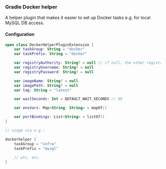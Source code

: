 
### Gradle Docker helper

A helper plugin that makes it easier to set up Docker tasks e.g. for local MySQL DB access.

#### Configuration

```kotlin
open class DockerHelperPluginExtension {
    var taskGroup: String = "docker"
    var taskPrefix: String = "docker"

    var registryAuthority: String? = null // if null, the other registry settings are ignored
    var registryUsername: String? = null
    var registryPassword: String? = null

    var imageName: String? = null
    var imagePath: String? = null
    var tag: String = "latest"

    var waitSeconds: Int = DEFAULT_WAIT_SECONDS // 60

    var envVars: Map<String, String> = mapOf()

    var portBindings: List<String> = listOf()
}

// usage via e.g.:

dockerhelper {
    taskGroup = "infra"
    taskPrefix = "mysql"
    
    // etc. etc.
}
```
